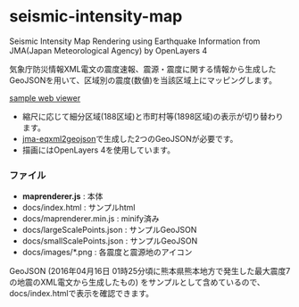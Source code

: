 seismic-intensity-map
======

Seismic Intensity Map Rendering using Earthquake Information from JMA(Japan Meteorological Agency) by OpenLayers 4

気象庁防災情報XML電文の震度速報、震源・震度に関する情報から生成したGeoJSONを用いて、区域別の震度(数値)を当該区域上にマッピングします。

[sample web viewer](https://9sq.github.io/seismic-intensity-map/)

* 縮尺に応じて細分区域(188区域)と市町村等(1898区域)の表示が切り替わります。
* [jma-eqxml2geojson](https://github.com/9SQ/jma-eqxml2geojson)で生成した2つのGeoJSONが必要です。
* 描画にはOpenLayers 4を使用しています。

### ファイル

* **maprenderer.js** : 本体
* docs/index.html : サンプルhtml
* docs/maprenderer.min.js : minify済み
* docs/largeScalePoints.json : サンプルGeoJSON
* docs/smallScalePoints.json : サンプルGeoJSON
* docs/images/*.png : 各震度と震源地のアイコン

GeoJSON (2016年04月16日 01時25分頃に熊本県熊本地方で発生した最大震度7の地震のXML電文から生成したもの) をサンプルとして含めているので、docs/index.htmlで表示を確認できます。